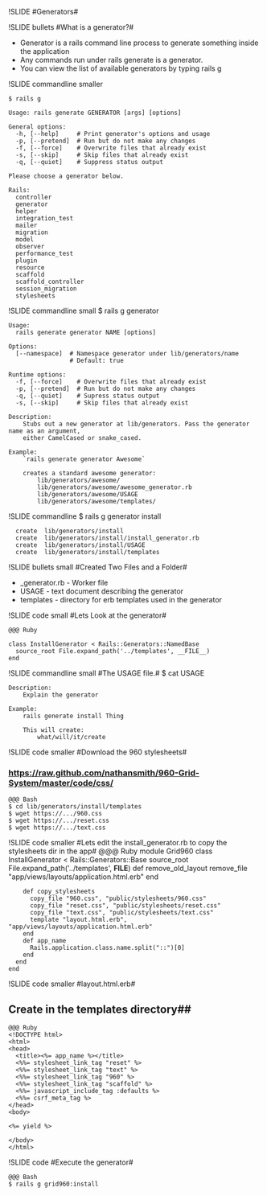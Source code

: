 !SLIDE
#Generators#

!SLIDE bullets
#What is a generator?#
* Generator is a rails command line process to generate something inside the application
* Any commands run under rails generate is a generator.
* You can view the list of available generators by typing rails g

!SLIDE commandline smaller

    $ rails g
    
    Usage: rails generate GENERATOR [args] [options]
    
    General options:
      -h, [--help]     # Print generator's options and usage
      -p, [--pretend]  # Run but do not make any changes
      -f, [--force]    # Overwrite files that already exist
      -s, [--skip]     # Skip files that already exist
      -q, [--quiet]    # Suppress status output
    
    Please choose a generator below.
    
    Rails:
      controller
      generator
      helper
      integration_test
      mailer
      migration
      model
      observer
      performance_test
      plugin
      resource
      scaffold
      scaffold_controller
      session_migration
      stylesheets

!SLIDE commandline small
    $ rails g generator
    
    Usage:
      rails generate generator NAME [options]
    
    Options:
      [--namespace]  # Namespace generator under lib/generators/name
                     # Default: true
    
    Runtime options:
      -f, [--force]    # Overwrite files that already exist
      -p, [--pretend]  # Run but do not make any changes
      -q, [--quiet]    # Supress status output
      -s, [--skip]     # Skip files that already exist
    
    Description:
        Stubs out a new generator at lib/generators. Pass the generator name as an argument,
        either CamelCased or snake_cased.
    
    Example:
        `rails generate generator Awesome`
    
        creates a standard awesome generator:
            lib/generators/awesome/
            lib/generators/awesome/awesome_generator.rb
            lib/generators/awesome/USAGE
            lib/generators/awesome/templates/

!SLIDE commandline
    $ rails g generator install
  
      create  lib/generators/install
      create  lib/generators/install/install_generator.rb
      create  lib/generators/install/USAGE
      create  lib/generators/install/templates

!SLIDE bullets small
#Created Two Files and a Folder#

* _generator.rb - Worker file
* USAGE - text document describing the generator
* templates - directory for erb templates used in the generator

!SLIDE code small
#Lets Look at the generator#

    @@@ Ruby
  
    class InstallGenerator < Rails::Generators::NamedBase
      source_root File.expand_path('../templates', __FILE__)
    end
    
!SLIDE commandline small
#The USAGE file.#
    $ cat USAGE
    
    Description:
        Explain the generator
    
    Example:
        rails generate install Thing
    
        This will create:
            what/will/it/create

!SLIDE code smaller
#Download the 960 stylesheets#
### https://raw.github.com/nathansmith/960-Grid-System/master/code/css/ ###

    @@@ Bash
    $ cd lib/generators/install/templates
    $ wget https://.../960.css
    $ wget https://.../reset.css
    $ wget https://.../text.css
    
!SLIDE code smaller
#Lets edit the install_generator.rb to copy the stylesheets dir in the app#
    @@@ Ruby
    module Grid960
      class InstallGenerator < Rails::Generators::Base
        source_root File.expand_path('../templates', __FILE__)
        def remove_old_layout
          remove_file "app/views/layouts/application.html.erb"
        end
        
        def copy_stylesheets
          copy_file "960.css", "public/stylesheets/960.css"
          copy_file "reset.css", "public/stylesheets/reset.css"
          copy_file "text.css", "public/stylesheets/text.css"
          template "layout.html.erb", "app/views/layouts/application.html.erb"
        end
        def app_name
          Rails.application.class.name.split("::")[0]
        end
      end
    end
    
!SLIDE code smaller
#layout.html.erb#
## Create in the templates directory##
    @@@ Ruby
    <!DOCTYPE html>
    <html>
    <head>
      <title><%= app_name %></title>
      <%%= stylesheet_link_tag "reset" %>
      <%%= stylesheet_link_tag "text" %>
      <%%= stylesheet_link_tag "960" %>
      <%%= stylesheet_link_tag "scaffold" %>
      <%%= javascript_include_tag :defaults %>
      <%%= csrf_meta_tag %>
    </head>
    <body>
    
    <%= yield %>
    
    </body>
    </html>
    
!SLIDE code
#Execute the generator#

    @@@ Bash
    $ rails g grid960:install
